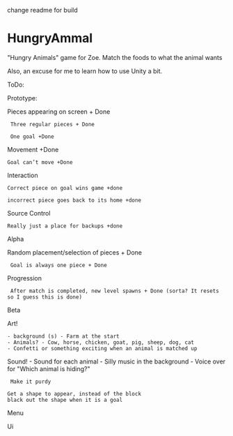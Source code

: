 change readme for build

HungryAmmal
===========

"Hungry Animals" game for Zoe. Match the foods to what the animal wants

Also, an excuse for me to learn how to use Unity a bit. 

ToDo:

Prototype:

Pieces appearing on screen + Done

	 Three regular pieces + Done

	 One goal +Done

Movement +Done

	Goal can’t move +Done

Interaction

	Correct piece on goal wins game +done

	incorrect piece goes back to its home +done

Source Control

	Really just a place for backups +done

Alpha

Random placement/selection of pieces + Done

	 Goal is always one piece + Done

Progression

	 After match is completed, new level spawns + Done (sorta? It resets so I guess this is done)

Beta

Art!

	- background (s) - Farm at the start
	- Animals? - Cow, horse, chicken, goat, pig, sheep, dog, cat
	- Confetti or something exciting when an animal is matched up
Sound!
	- Sound for each animal
	- Silly music in the background
	- Voice over for "Which animal is hiding?"

	 Make it purdy

	Get a shape to appear, instead of the block
	black out the shape when it is a goal
Menu

Ui
